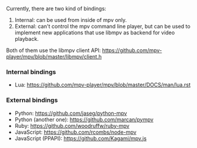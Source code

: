 Currently, there are two kind of bindings:

1. Internal: can be used from inside of mpv only.
2. External: can't control the mpv command line player, but can be used to implement new applications that use libmpv as backend for video playback.

Both of them use the libmpv client API: https://github.com/mpv-player/mpv/blob/master/libmpv/client.h

### Internal bindings

- Lua: https://github.com/mpv-player/mpv/blob/master/DOCS/man/lua.rst

### External bindings

- Python: https://github.com/jaseg/python-mpv
- Python (another one): https://github.com/marcan/pympv
- Ruby: https://github.com/woodruffw/ruby-mpv
- JavaScript: https://github.com/rcombs/node-mpv
- JavaScript (PPAPI): https://github.com/Kagami/mpv.js